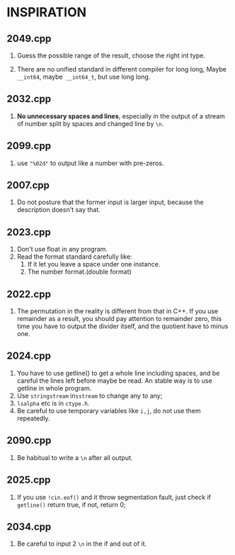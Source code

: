 # INSPIRATION

## 2049.cpp

1. Guess the possible range of the result, choose the right int type.

2. There are no unified standard in different compiler for long long, Maybe `__int64`, maybe` __int64_t`, but use long long.

## 2032.cpp

1. **No unnecessary spaces and lines**, especially in the output of a stream of number split by spaces and changed line by `\n`.

## 2099.cpp

1. use `"%02d"` to output like a number with pre-zeros.

## 2007.cpp

1. Do not posture that the former input is larger input, because the description doesn't say that.

## 2023.cpp

1. Don't use float in any program.
2. Read the format standard carefully like:
   1. If it let you leave a space under one instance.
   2. The number format.(double format)

## 2022.cpp

1. The permutation in the reality is different from that in C++. If you use remainder as a result, you should pay attention to remainder zero, this time you have to output the divider itself, and the quotient have to minus one.

## 2024.cpp

1. You have to use getline() to get a whole line including spaces, and be careful the lines left before maybe be read. An stable way is to use getline in whole program.
2. Use `stringstream` in`sstream` to change any to any;
3. `lsalpha` etc is in `ctype.h`.
4. Be careful to use temporary variables like `i,j`, do not use them repeatedly.

## 2090.cpp

1. Be habitual to write a `\n` after all output.

## 2025.cpp

1. If you use `!cin.eof()` and it throw segmentation fault, just check if `getline()` return true, if not, return 0;

## 2034.cpp

1. Be careful to input 2 `\n` in the if and out of it.